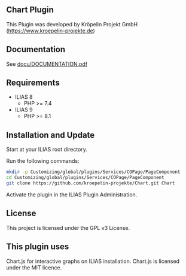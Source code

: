## Chart Plugin
This Plugin was developed by Kröpelin Projekt GmbH (https://www.kroepelin-projekte.de)

## Documentation
See [docu/DOCUMENTATION.pdf](./docu/DOCUMENTATION.pdf)

## Requirements
* ILIAS 8
  * PHP >= 7.4
* ILIAS 9
  * PHP >= 8.1

## Installation and Update
Start at your ILIAS root directory.

Run the following commands:

```bash
mkdir -p Customizing/global/plugins/Services/COPage/PageComponent
cd Customizing/global/plugins/Services/COPage/PageComponent
git clone https://github.com/kroepelin-projekte/Chart.git Chart
```

Activate the plugin in the ILIAS Plugin Administration.

## License
This project is licensed under the GPL v3 License. 

## This plugin uses
Chart.js for interactive graphs on ILIAS installation. Chart.js is licensed under the MIT licence.
